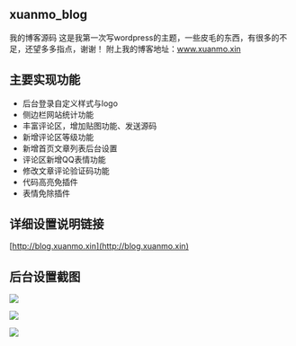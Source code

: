 ## xuanmo_blog
我的博客源码
这是我第一次写wordpress的主题，一些皮毛的东西，有很多的不足，还望多多指点，谢谢！
附上我的博客地址：www.xuanmo.xin
## 主要实现功能
* 后台登录自定义样式与logo
* 侧边栏网站统计功能
* 丰富评论区，增加贴图功能、发送源码
* 新增评论区等级功能
* 新增首页文章列表后台设置
* 评论区新增QQ表情功能
* 修改文章评论验证码功能
* 代码高亮免插件
* 表情免除插件
## 详细设置说明链接
[http://blog.xuanmo.xin](http://blog.xuanmo.xin)
## 后台设置截图
![](https://upyun.xuanmo.xin/blog/20180107213256451100.png)

![](https://upyun.xuanmo.xin/blog/20180107213257278088.png)

![](https://upyun.xuanmo.xin/blog/20180107213257164248.png)
